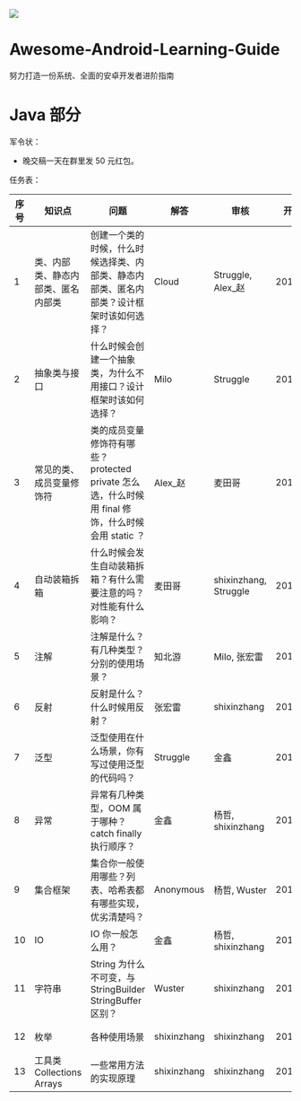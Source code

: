 
![](https://avatars3.githubusercontent.com/u/32798425?s=400&u=e2ad1a5a21fc71ff2f8511866395beca599656f9&v=4)

# Awesome-Android-Learning-Guide

努力打造一份系统、全面的安卓开发者进阶指南

# Java 部分

军令状：

- 晚交稿一天在群里发 50 元红包。

任务表：

|序号| 知识点 | 问题 | 解答 | 审核 | 开始时间 | 最晚交稿| 备注
| --- | --- | --- | --- | --- | --- | --- | --- |
| 1 | 类、内部类、静态内部类、匿名内部类 | 创建一个类的时候，什么时候选择类、内部类、静态内部类、匿名内部类？设计框架时该如何选择？ | Cloud | Struggle, Alex_赵 | 2017.10.17 | 2017.10.24 | |
| 2 | 抽象类与接口 | 什么时候会创建一个抽象类，为什么不用接口？设计框架时该如何选择？| Milo | Struggle | 2017.10.17 | 2017.10.24 | |
| 3 | 常见的类、成员变量修饰符 | 类的成员变量修饰符有哪些？protected private 怎么选，什么时候用 final 修饰，什么时候会用 static ？| Alex_赵 | 麦田哥 | 2017.10.17 | 2017.10.31| 项目紧，申请 2 周时间 |
| 4 | 自动装箱拆箱 | 什么时候会发生自动装箱拆箱？有什么需要注意的吗？对性能有什么影响？| 麦田哥 | shixinzhang, Struggle | 2017.10.17 | 2017.10.24 | 希望可以拓展到 SparseArray  ArryaMap |
| 5 | 注解 | 注解是什么？有几种类型？分别的使用场景？| 知北游 | Milo, 张宏雷  | 2017.10.17 | 2017.10.24 | |
| 6 | 反射 | 反射是什么？什么时候用反射？| 张宏雷 | shixinzhang| 2017.10.17 | 2017.10.24 |项目紧，申请 2 周时间 |
| 7 | 泛型| 泛型使用在什么场景，你有写过使用泛型的代码吗？| Struggle | 金鑫 | 2017.10.17 | 2017.10.24 | |
| 8 | 异常 | 异常有几种类型，OOM 属于哪种？catch finally 执行顺序？| 金鑫 | 杨哲, shixinzhang | 2017.10.17 | 2017.10.24 | |
| 9 | 集合框架 | 集合你一般使用哪些？列表、哈希表都有哪些实现，优劣清楚吗？| Anonymous | 杨哲, Wuster | 2017.10.17 | 2017.11.07 | 内容比较多，时间延迟至 3 周 |
| 10 | IO | IO 你一般怎么用？| 金鑫 | 杨哲, shixinzhang | 2017.10.17 | 2017.10.24 | 最好可以结合装饰模式|
| 11 | 字符串 | String 为什么不可变，与 StringBuilder StringBuffer 区别？| Wuster | shixinzhang | 2017.10.17 | 2017.10.24 | |
| 12 | 枚举 | 各种使用场景| shixinzhang | shixinzhang | 2017.10.17 | 2017.10.24 | 涉及单例模式 |
| 13 | 工具类 Collections Arrays | 一些常用方法的实现原理| shixinzhang | shixinzhang | 2017.10.17 | 2017.10.28 | 第二篇，推迟一点 |


